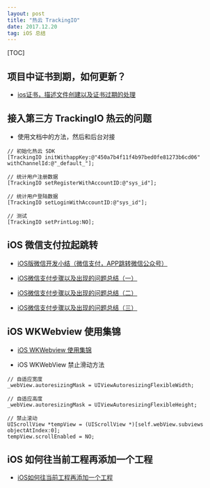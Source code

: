 ```yaml
---
layout: post
title: "热云 TrackingIO"
date: 2017.12.20
tag: iOS 总结 
---
```


[TOC]


## 项目中证书到期，如何更新？
- [ios证书，描述文件创建以及证书过期的处理](http://www.jianshu.com/p/22fe4a78a67d)

## 接入第三方 TrackingIO 热云的问题
- 使用文档中的方法，然后和后台对接

```
// 初始化热云 SDK
[TrackingIO initWithappKey:@"450a7b4f11f4b97bed0fe81273b6cd06" withChannelId:@"_default_"];
    
// 统计用户注册数据
[TrackingIO setRegisterWithAccountID:@"sys_id"];
    
// 统计用户登陆数据
[TrackingIO setLoginWithAccountID:@"sys_id"];
    
// 测试
[TrackingIO setPrintLog:NO];
```

## iOS 微信支付拉起跳转
- [iOS版微信开发小结（微信支付，APP跳转微信公众号）](https://www.cnblogs.com/littleBit/p/5977572.html)

- [iOS微信支付步骤以及出现的问题总结（一）](https://www.jianshu.com/p/22a1ceee4d36) 

- [iOS微信支付步骤以及出现的问题总结（二）](http://www.jianshu.com/p/379c9fc64fe1)

- [iOS微信支付步骤以及出现的问题总结（三）](https://www.jianshu.com/p/1aade8e6495b)

## iOS WKWebview 使用集锦
- [iOS WKWebview 使用集锦](http://www.jianshu.com/p/3725782865a2)

- iOS WKWebView 禁止滑动方法

```
// 自适应宽度
_webView.autoresizingMask = UIViewAutoresizingFlexibleWidth;

// 自适应高度
_webView.autoresizingMask = UIViewAutoresizingFlexibleHeight;

// 禁止滚动
UIScrollView *tempView = (UIScrollView *)[self.webView.subviews objectAtIndex:0];
tempView.scrollEnabled = NO;
```

## iOS 如何往当前工程再添加一个工程
- [iOS如何往当前工程再添加一个工程](http://blog.csdn.net/kurrygo/article/details/54380517)


